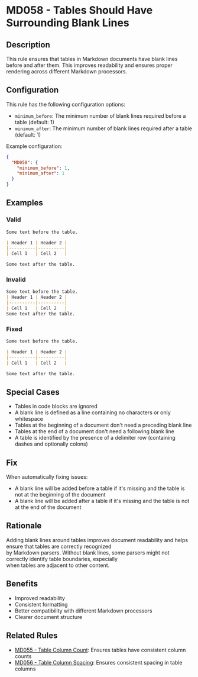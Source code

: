 # MD058 - Tables Should Have Surrounding Blank Lines

## Description

This rule ensures that tables in Markdown documents have blank lines before and after them. This improves readability and ensures proper rendering across different Markdown processors.

## Configuration

This rule has the following configuration options:

- `minimum_before`: The minimum number of blank lines required before a table (default: 1)
- `minimum_after`: The minimum number of blank lines required after a table (default: 1)

Example configuration:

```json
{
  "MD058": {
    "minimum_before": 1,
    "minimum_after": 1
  }
}
```

## Examples

### Valid

```markdown
Some text before the table.

| Header 1 | Header 2 |
|----------|----------|
| Cell 1   | Cell 2   |

Some text after the table.
```

### Invalid

```markdown
Some text before the table.
| Header 1 | Header 2 |
|----------|----------|
| Cell 1   | Cell 2   |
Some text after the table.
```

### Fixed

```markdown
Some text before the table.

| Header 1 | Header 2 |
|----------|----------|
| Cell 1   | Cell 2   |

Some text after the table.
```

## Special Cases

- Tables in code blocks are ignored
- A blank line is defined as a line containing no characters or only whitespace
- Tables at the beginning of a document don't need a preceding blank line
- Tables at the end of a document don't need a following blank line
- A table is identified by the presence of a delimiter row (containing dashes and optionally colons)

## Fix

When automatically fixing issues:
- A blank line will be added before a table if it's missing and the table is not at the beginning of the document
- A blank line will be added after a table if it's missing and the table is not at the end of the document

## Rationale

Adding blank lines around tables improves document readability and helps ensure that tables are correctly recognized  
by Markdown parsers. Without blank lines, some parsers might not correctly identify table boundaries, especially  
when tables are adjacent to other content.

## Benefits

- Improved readability
- Consistent formatting
- Better compatibility with different Markdown processors
- Clearer document structure

## Related Rules

- [MD055 - Table Column Count](md055.md): Ensures tables have consistent column counts
- [MD056 - Table Column Spacing](md056.md): Ensures consistent spacing in table columns
